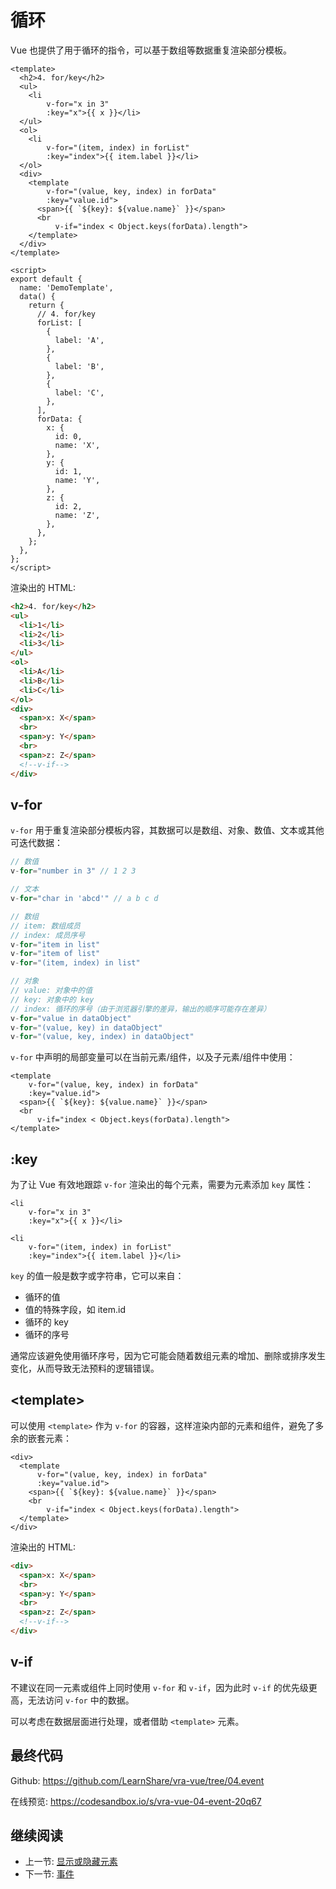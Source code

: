 # 循环

Vue 也提供了用于循环的指令，可以基于数组等数据重复渲染部分模板。

```vue
<template>
  <h2>4. for/key</h2>
  <ul>
    <li
        v-for="x in 3"
        :key="x">{{ x }}</li>
  </ul>
  <ol>
    <li
        v-for="(item, index) in forList"
        :key="index">{{ item.label }}</li>
  </ol>
  <div>
    <template
        v-for="(value, key, index) in forData"
        :key="value.id">
      <span>{{ `${key}: ${value.name}` }}</span>
      <br
          v-if="index < Object.keys(forData).length">
    </template>
  </div>
</template>

<script>
export default {
  name: 'DemoTemplate',
  data() {
    return {
      // 4. for/key
      forList: [
        {
          label: 'A',
        },
        {
          label: 'B',
        },
        {
          label: 'C',
        },
      ],
      forData: {
        x: {
          id: 0,
          name: 'X',
        },
        y: {
          id: 1,
          name: 'Y',
        },
        z: {
          id: 2,
          name: 'Z',
        },
      },
    };
  },
};
</script>
```

渲染出的 HTML:

```html
<h2>4. for/key</h2>
<ul>
  <li>1</li>
  <li>2</li>
  <li>3</li>
</ul>
<ol>
  <li>A</li>
  <li>B</li>
  <li>C</li>
</ol>
<div>
  <span>x: X</span>
  <br>
  <span>y: Y</span>
  <br>
  <span>z: Z</span>
  <!--v-if-->
</div>
```

## v-for

`v-for` 用于重复渲染部分模板内容，其数据可以是数组、对象、数值、文本或其他可迭代数据：

```js
// 数值
v-for="number in 3" // 1 2 3

// 文本
v-for="char in 'abcd'" // a b c d

// 数组
// item: 数组成员
// index: 成员序号
v-for="item in list"
v-for="item of list"
v-for="(item, index) in list"

// 对象
// value: 对象中的值
// key: 对象中的 key
// index: 循环的序号（由于浏览器引擎的差异，输出的顺序可能存在差异）
v-for="value in dataObject"
v-for="(value, key) in dataObject"
v-for="(value, key, index) in dataObject"
```

`v-for` 中声明的局部变量可以在当前元素/组件，以及子元素/组件中使用：

```vue
<template
    v-for="(value, key, index) in forData"
    :key="value.id">
  <span>{{ `${key}: ${value.name}` }}</span>
  <br
      v-if="index < Object.keys(forData).length">
</template>
```

## :key

为了让 Vue 有效地跟踪 `v-for` 渲染出的每个元素，需要为元素添加 `key` 属性：

```vue
<li
    v-for="x in 3"
    :key="x">{{ x }}</li>

<li
    v-for="(item, index) in forList"
    :key="index">{{ item.label }}</li>
```

`key` 的值一般是数字或字符串，它可以来自：

+ 循环的值
+ 值的特殊字段，如 item.id
+ 循环的 key
+ 循环的序号

通常应该避免使用循环序号，因为它可能会随着数组元素的增加、删除或排序发生变化，从而导致无法预料的逻辑错误。

## \<template\>

可以使用 `<template>` 作为 `v-for` 的容器，这样渲染内部的元素和组件，避免了多余的嵌套元素：

```vue
<div>
  <template
      v-for="(value, key, index) in forData"
      :key="value.id">
    <span>{{ `${key}: ${value.name}` }}</span>
    <br
        v-if="index < Object.keys(forData).length">
  </template>
</div>
```

渲染出的 HTML:

```html
<div>
  <span>x: X</span>
  <br>
  <span>y: Y</span>
  <br>
  <span>z: Z</span>
  <!--v-if-->
</div>
```

## v-if

不建议在同一元素或组件上同时使用 `v-for` 和 `v-if`，因为此时 `v-if` 的优先级更高，无法访问 `v-for` 中的数据。

可以考虑在数据层面进行处理，或者借助 `<template>` 元素。

## 最终代码

Github: <https://github.com/LearnShare/vra-vue/tree/04.event>

在线预览: <https://codesandbox.io/s/vra-vue-04-event-20q67>

## 继续阅读

+ 上一节: [显示或隐藏元素](./show-if-else.md)
+ 下一节: [事件](./event.md)
